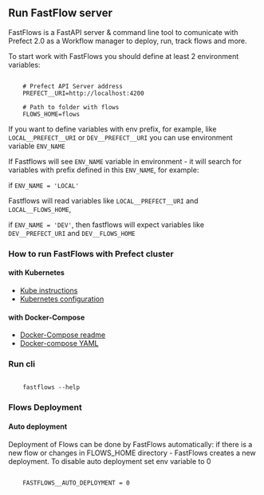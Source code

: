 ## Run FastFlow server

FastFlows is a FastAPI server & command line tool to comunicate with Prefect 2.0 as a Workflow manager to deploy, run,
track flows and more.

To start work with FastFlows you should define at least 2 environment variables:

```console

    # Prefect API Server address
    PREFECT__URI=http://localhost:4200

    # Path to folder with flows
    FLOWS_HOME=flows

```

If you want to define variables with env prefix, for example, like `LOCAL__PREFECT__URI` or `DEV__PREFECT__URI` you
can use environment variable `ENV_NAME`

If Fastflows will see `ENV_NAME` variable in environment - it will search for variables with prefix defined in
this `ENV_NAME`, for example:

if `ENV_NAME = 'LOCAL'`

Fastflows will read variables like `LOCAL__PREFECT__URI` and `LOCAL__FLOWS_HOME`,

if `ENV_NAME = 'DEV'`, then fastflows will expect variables like `DEV__PREFECT_URI` and `DEV__FLOWS_HOME`

### How to run FastFlows with Prefect cluster

#### with Kubernetes

- [Kube instructions](docker/README.md)
- [Kubernetes configuration](docker/kube-infra/)

#### with Docker-Compose

- [Docker-Compose readme](docker/README.md)
- [Docker-compose YAML](docker/docker-compose.yml)

### Run cli

```console

    fastflows --help

```

### Flows Deployment

#### Auto deployment

Deployment of Flows can be done by FastFlows automatically: if there is a new flow or changes in FLOWS_HOME
directory - FastFlows creates a new deployment. To disable auto deployment set env variable to 0

```console

    FASTFLOWS__AUTO_DEPLOYMENT = 0

```

